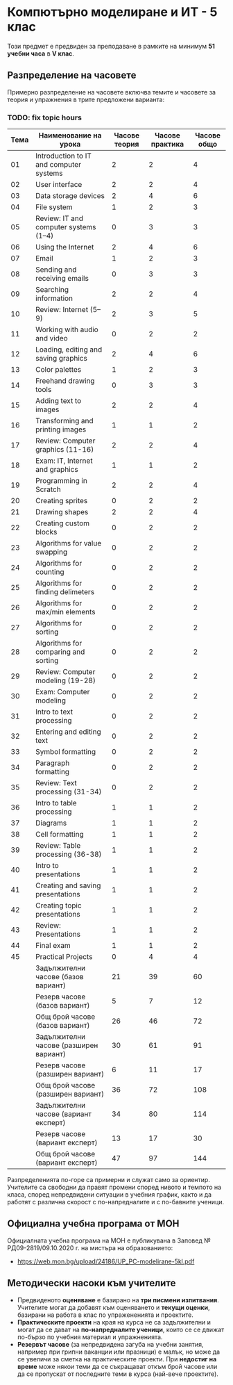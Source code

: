 # Компютърно моделиране и ИТ - 5 клас

Този предмет е предвиден за преподаване в рамките на минимум **51 учебни часа** в **V клас**.

## Разпределение на часовете

Примерно разпределение на часовете включва темите и часовете за теория и упражнения в трите предложени варианта:

### TODO: fix topic hours

| Тема | Наименование на урока                      | Часове теория | Часове практика | Часове общо |
|------|--------------------------------------------|---------------|-----------------|-------------|
|  01  | Introduction to IT and computer systems    |       2       |        2        |      4      |
|  02  | User interface                             |       2       |        2        |      4      |
|  03  | Data storage devices                       |       2       |        4        |      6      |
|  04  | File system                                |       1       |        2        |      3      |
|  05  | Review: IT and computer systems (1–4)      |       0       |        3        |      3      |
|  06  | Using the Internet                         |       2       |        4        |      6      |
|  07  | Email                                      |       1       |        2        |      3      |
|  08  | Sending and receiving emails               |       0       |        3        |      3      |
|  09  | Searching information                      |       2       |        2        |      4      |
|  10  | Review: Internet (5–9)                     |       2       |        3        |      5      |
|  11  | Working with audio and video               |       0       |        2        |      2      |
|  12  | Loading, editing and saving graphics       |       2       |        4        |      6      |
|  13  | Color palettes                             |       1       |        2        |      3      |
|  14  | Freehand drawing tools                     |       0       |        3        |      3      |
|  15  | Adding text to images                      |       2       |        2        |      4      |
|  16  | Transforming and printing images           |       1       |        1        |      2      |
|  17  | Review: Computer graphics (11-16)          |       2       |        2        |      4      |
|  18  | Exam: IT, Internet and graphics            |       1       |        1        |      2      |
|  19  | Programming in Scratch                     |       2       |        2        |      4      |
|  20  | Creating sprites                           |       0       |        2        |      2      |
|  21  | Drawing shapes                             |       2       |        2        |      4      |
|  22  | Creating custom blocks                     |       0       |        2        |      2      |
|  23  | Algorithms for value swapping              |       0       |        2        |      2      |
|  24  | Algorithms for counting                    |       0       |        2        |      2      |
|  25  | Algorithms for finding delimeters          |       0       |        2        |      2      |
|  26  | Algorithms for max/min elements            |       0       |        2        |      2      |
|  27  | Algorithms for sorting                     |       0       |        2        |      2      |
|  28  | Algorithms for comparing and sorting       |       0       |        2        |      2      |
|  29  | Review: Computer modeling (19-28)          |       0       |        2        |      2      |
|  30  | Exam: Computer modeling                    |       0       |        2        |      2      |
|  31  | Intro to text processing                   |       0       |        2        |      2      |
|  32  | Entering and editing text                  |       0       |        2        |      2      |
|  33  | Symbol formatting                          |       0       |        2        |      2      |
|  34  | Paragraph formatting                       |       0       |        2        |      2      |
|  35  | Review: Text processing (31-34)            |       0       |        2        |      2      |
|  36  | Intro to table processing                  |       1       |        1        |      2      |
|  37  | Diagrams                                   |       1       |        1        |      2      |
|  38  | Cell formatting                            |       1       |        1        |      2      |
|  39  | Review: Table processing (36-38)           |       1       |        1        |      2      |
|  40  | Intro to presentations                     |       1       |        1        |      2      |
|  41  | Creating and saving presentations          |       1       |        1        |      2      |
|  42  | Creating topic presentations               |       1       |        1        |      2      |
|  43  | Review: Presentations                      |       1       |        1        |      2      |
|  44  | Final exam                                 |       1       |        1        |      2      |
|  45  | Practical Projects                         |       0       |        4        |      4      |
|      | Задължителни часове (базов вариант)        |      21       |       39        |     60      |
|      | Резерв часове (базов вариант)              |       5       |        7        |     12      |
|      | Общ брой часове (базов вариант)            |      26       |       46        |     72      |
|      | Задължителни часове (разширен вариант)     |      30       |       61        |     91      |
|      | Резерв часове (разширен вариант)           |       6       |       11        |     17      |
|      | Общ брой часове (разширен вариант)         |      36       |       72        |    108      |
|      | Задължителни часове (вариант експерт)      |      34       |       80        |    114      |
|      | Резерв часове (вариант експерт)            |      13       |       17        |     30      |
|      | Общ брой часове (вариант експерт)          |      47       |       97        |    144      |

Разпределенията по-горе са примерни и служат само за ориентир. Учителите са свободни да правят промени според нивото и темпото на класа, според непредвидени ситуации в учебния график, както и да работят с различна скорост с по-напредналите и с по-бавните ученици.

## Официална учебна програма от МОН

Официалната учебна програма на МОН е публикувана в Заповед № РД09-2819/09.10.2020 г. на мистъра на образованието:
  - https://web.mon.bg/upload/24186/UP_PC-modelirane-5kl.pdf

## Методически насоки към учителите

  - Предвиденото **оценяване** е базирано на **три писмени изпитвания**. Учителите могат да добавят към оценяването и **текущи оценки**, базирани на работа в клас по упражененията и проектите.
  - **Практическите проекти** на края на курса не са задължителни и могат да се дават на **по-напредналите ученици**, които се се движат по-бързо по учебния материал и упражненията.
  - **Резервът часове** (за непредвидена загуба на учебни занятия, например при грипни ваканции или празници) е малък, но може да се увеличи за сметка на практическите проекти. При **недостиг на време** може някои теми да се съкращават откъм брой часове или да се пропускат от последните теми в курса (най-вече проектите).
